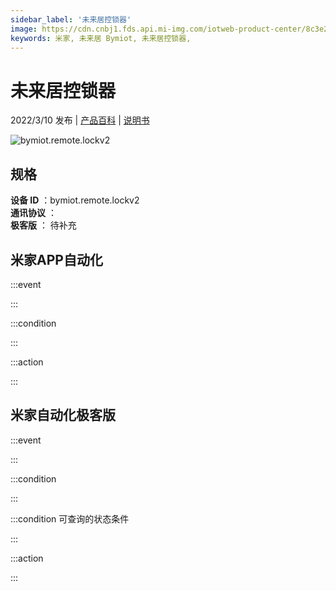 ```yaml
---
sidebar_label: '未来居控锁器'
image: https://cdn.cnbj1.fds.api.mi-img.com/iotweb-product-center/8c3e2919902718ab800e1e0d67d3e318_1641901447669.png?GalaxyAccessKeyId=AKVGLQWBOVIRQ3XLEW&Expires=9223372036854775807&Signature=PtNiZLmKHKF0qnRUh2rwz99TYt0=
keywords: 米家, 未来居 Bymiot, 未来居控锁器, 
---
```

# 未来居控锁器

2022/3/10 发布 | [产品百科](https://home.mi.com/webapp/content/baike/product/index.html?model=bymiot.remote.lockv2/) | [说明书](https://home.mi.com/views/introduction.html?model=bymiot.remote.lockv2&region=cn)

![bymiot.remote.lockv2](https://cdn.cnbj1.fds.api.mi-img.com/iotweb-product-center/8c3e2919902718ab800e1e0d67d3e318_1641901447669.png?GalaxyAccessKeyId=AKVGLQWBOVIRQ3XLEW&Expires=9223372036854775807&Signature=PtNiZLmKHKF0qnRUh2rwz99TYt0=)

## 规格  
> 
**设备 ID** ：bymiot.remote.lockv2  
**通讯协议** ：  
**极客版**  ： 待补充 


## 米家APP自动化  

:::event  

:::

:::condition  

:::

:::action   

:::

## 米家自动化极客版  

:::event  

:::

:::condition  

:::

:::condition 可查询的状态条件  

:::

:::action  

:::

        

